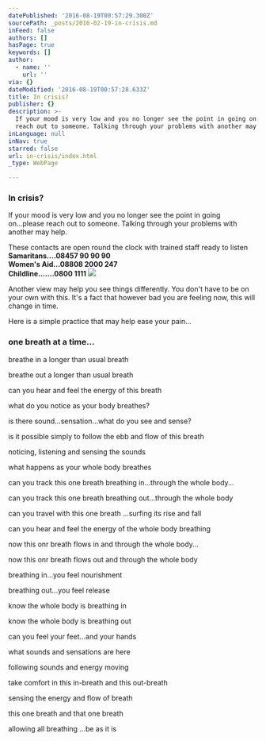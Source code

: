 ```yaml
---
datePublished: '2016-08-19T00:57:29.300Z'
sourcePath: _posts/2016-02-19-in-crisis.md
inFeed: false
authors: []
hasPage: true
keywords: []
author:
  - name: ''
    url: ''
via: {}
dateModified: '2016-08-19T00:57:28.633Z'
title: In crisis?
publisher: {}
description: >-
  If your mood is very low and you no longer see the point in going on...please
  reach out to someone. Talking through your problems with another may help.
inLanguage: null
inNav: true
starred: false
url: in-crisis/index.html
_type: WebPage

---
```

### In crisis?

If your mood is very low and you no longer see the point in going on...please reach out to someone. Talking through your problems with another may help.

These contacts are open round the clock with trained staff ready to listen  
**Samaritans....08457 90 90 90**  
**Women's Aid...08808 2000 247**  
**Childline.......0800 1111**
![](https://s3-us-west-2.amazonaws.com/the-grid-img/p/e5d8c3dabc64cdafcab30f335868acb4f8d95da6.jpg)

Another view may help you see things differently. You don't have to be on your own with this. It's a fact that however bad you are feeling now, this will change in time.

Here is a simple practice that may help ease your pain...

### one breath at a time...

breathe in a longer than usual breath

breathe out a longer than usual breath

can you hear and feel the energy of this breath

what do you notice as your body breathes?

is there sound...sensation...what do you see and sense?

is it possible simply to follow the ebb and flow of this breath

noticing, listening and sensing the sounds

what happens as your whole body breathes

can you track this one breath breathing in...through the whole body...

can you track this one breath breathing out...through the whole body

can you travel with this one breath ...surfing its rise and fall

can you hear and feel the energy of the whole body breathing

now this onr breath flows in and through the whole body...

now this onr breath flows out and through the whole body

breathing in...you feel nourishment

breathing out...you feel release

know the whole body is breathing in

know the whole body is breathing out

can you feel your feet...and your hands

what sounds and sensations are here

following sounds and energy moving

take comfort in this in-breath and this out-breath

sensing the energy and flow of breath

this one breath and that one breath

allowing all breathing ...be as it is